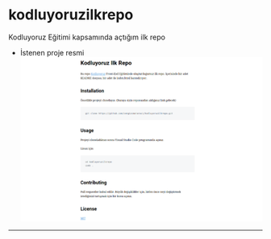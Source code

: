 # kodluyoruzilkrepo

Kodluyoruz Eğitimi kapsamında açtığım ilk repo

- İstenen proje resmi
  ![resim](./3.png)

---
